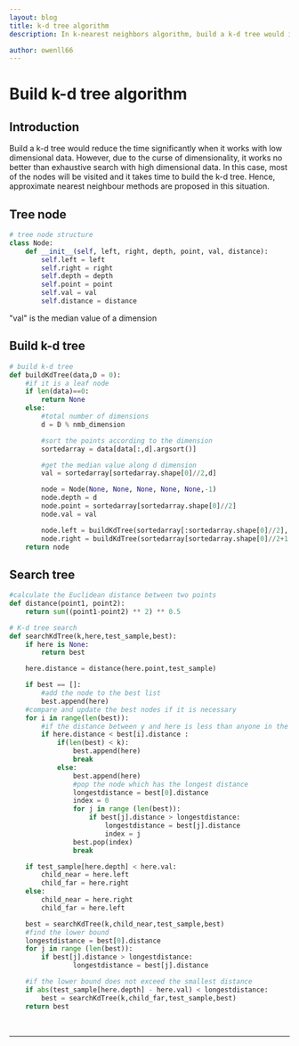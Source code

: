 ```yaml
---
layout: blog
title: k-d tree algorithm
description: In k-nearest neighbors algorithm, build a k-d tree would improve the search efficiency. This blog provides the python code for building k-d tree and searching k-d tree.

author: owenll66
---
```


# Build k-d tree algorithm

## Introduction
Build a k-d tree would reduce the time significantly when it works with low dimensional data.
However, due to the curse of dimensionality, it works no better than exhaustive search with high dimensional data. In this case, most of the nodes will be visited and it takes time to build the k-d tree. Hence, approximate nearest neighbour methods are proposed in this situation.

## Tree node

```python
# tree node structure
class Node:
    def __init__(self, left, right, depth, point, val, distance):
        self.left = left
        self.right = right
        self.depth = depth
        self.point = point
        self.val = val
        self.distance = distance
```
"val" is the median value of a dimension

## Build k-d tree
```python
# build k-d tree
def buildKdTree(data,D = 0):
    #if it is a leaf node
    if len(data)==0:
        return None
    else:
        #total number of dimensions
        d = D % nmb_dimension

        #sort the points according to the dimension
        sortedarray = data[data[:,d].argsort()]

        #get the median value along d dimension
        val = sortedarray[sortedarray.shape[0]//2,d]

        node = Node(None, None, None, None, None,-1)
        node.depth = d
        node.point = sortedarray[sortedarray.shape[0]//2]
        node.val = val

        node.left = buildKdTree(sortedarray[:sortedarray.shape[0]//2], D+1)  
        node.right = buildKdTree(sortedarray[sortedarray.shape[0]//2+1:],D+1)
    return node
```

## Search tree
```python
#calculate the Euclidean distance between two points
def distance(point1, point2):
    return sum((point1-point2) ** 2) ** 0.5

# K-d tree search
def searchKdTree(k,here,test_sample,best):
    if here is None:
        return best

    here.distance = distance(here.point,test_sample)

    if best == []:
        #add the node to the best list
        best.append(here)
    #compare and update the best nodes if it is necessary
    for i in range(len(best)):
        #if the distance between y and here is less than anyone in the bests
        if here.distance < best[i].distance :
            if(len(best) < k):
                best.append(here)
                break
            else:
                best.append(here)
                #pop the node which has the longest distance
                longestdistance = best[0].distance
                index = 0
                for j in range (len(best)):
                    if best[j].distance > longestdistance:
                        longestdistance = best[j].distance
                        index = j
                best.pop(index)
                break

    if test_sample[here.depth] < here.val:
        child_near = here.left
        child_far = here.right
    else:
        child_near = here.right
        child_far = here.left

    best = searchKdTree(k,child_near,test_sample,best)
    #find the lower bound
    longestdistance = best[0].distance
    for j in range (len(best)):
        if best[j].distance > longestdistance:
                longestdistance = best[j].distance

    #if the lower bound does not exceed the smallest distance
    if abs(test_sample[here.depth] - here.val) < longestdistance:
        best = searchKdTree(k,child_far,test_sample,best)
    return best
```
<br>

***
